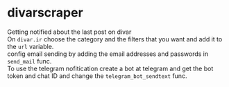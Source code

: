 # divarscraper
Getting notified about the last post on divar<br/>
On `divar.ir` choose the category and the filters that you want and add it to the `url` variable.<br/>
config email sending by adding the email addresses and passwords in `send_mail` func.<br/>
To use the telegram nofitication create a bot at telegram and get the bot token and chat ID and change the `telegram_bot_sendtext` func.
